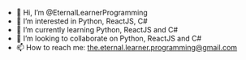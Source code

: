 - 👋 Hi, I’m @EternalLearnerProgramming
- 👀 I’m interested in Python, ReactJS, C#
- 🌱 I’m currently learning Python, ReactJS and C#
- 💞️ I’m looking to collaborate on Python, ReactJS and C#
- 📫 How to reach me: the.eternal.learner.programming@gmail.com

<!---
EternalLearnerProgramming/EternalLearnerProgramming is a ✨ special ✨ repository because its `README.md` (this file) appears on your GitHub profile.
You can click the Preview link to take a look at your changes.
--->

